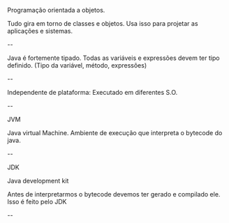 Programação orientada a objetos.

Tudo gira em torno de classes e objetos. Usa isso para projetar as aplicações e sistemas.

--

Java é fortemente tipado. Todas as variáveis e expressões devem ter tipo definido. (Tipo da variável, método, expressões)

--

Independente de plataforma: Executado em diferentes S.O.

--

JVM

Java virtual Machine. Ambiente de execução que interpreta o bytecode do java.

--

JDK

Java development kit

Antes de interpretarmos o bytecode devemos ter gerado e compilado ele. Isso é feito pelo JDK

--
